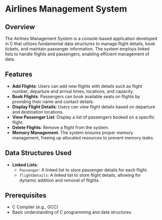 # Airlines Management System

## Overview
The Airlines Management System is a console-based application developed in C that utilizes fundamental data structures to manage flight details, book tickets, and maintain passenger information. The system employs linked lists to handle flights and passengers, enabling efficient management of data.

## Features
- **Add Flights**: Users can add new flights with details such as flight number, departure and arrival times, locations, and capacity.
- **Book Flights**: Passengers can book available seats on flights by providing their name and contact details.
- **Display Flight Details**: Users can view flight details based on departure and destination locations.
- **View Passenger List**: Display a list of passengers booked on a specific flight.
- **Delete Flights**: Remove a flight from the system.
- **Memory Management**: The system ensures proper memory management, freeing up allocated resources to prevent memory leaks.

## Data Structures Used
- **Linked Lists**: 
  - `Passenger`: A linked list to store passenger details for each flight.
  - `flightDetails`: A linked list to store flight details, allowing for dynamic addition and removal of flights.

## Prerequisites
- C Compiler (e.g., GCC)
- Basic understanding of C programming and data structures

